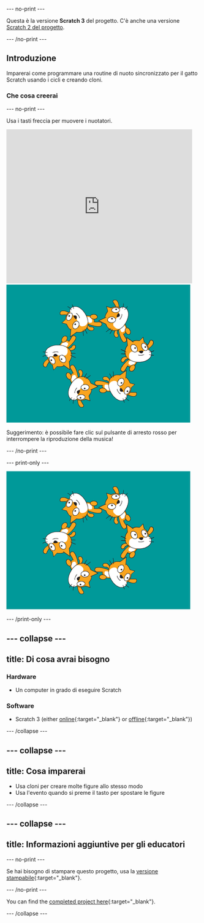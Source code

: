 --- no-print ---

Questa è la versione **Scratch 3** del progetto. C'è anche una versione [Scratch 2 del progetto](https://projects.raspberrypi.org/en/projects/synchronised-swimming-scratch2).

--- /no-print ---

## Introduzione

Imparerai come programmare una routine di nuoto sincronizzato per il gatto Scratch usando i cicli e creando cloni.

### Che cosa creerai

--- no-print ---

Usa i tasti freccia per muovere i nuotatori.

<div class="scratch-preview">
  <iframe allowtransparency="true" width="485" height="402" src="https://scratch.mit.edu/projects/embed/113149575/?autostart=false" frameborder="0" scrolling="no">></iframe>
  <img src="images/swim-final.png">
</div>

Suggerimento: è possibile fare clic sul pulsante di arresto rosso per interrompere la riproduzione della musica!

--- /no-print ---

--- print-only ---

![progetto completo](images/swim-final.png)

--- /print-only ---

--- collapse ---
---
title: Di cosa avrai bisogno
---

### Hardware

+ Un computer in grado di eseguire Scratch

### Software

+ Scratch 3 (either [online](https://rpf.io/scratchon){:target="_blank"} or [offline](https://rpf.io/scratchoff){:target="_blank"})

--- /collapse ---

--- collapse ---
---
title: Cosa imparerai
---

- Usa cloni per creare molte figure allo stesso modo
- Usa l'evento quando si preme il tasto per spostare le figure

--- /collapse ---

--- collapse ---
---
title: Informazioni aggiuntive per gli educatori
---

--- no-print ---

Se hai bisogno di stampare questo progetto, usa la [versione stampabile](https://projects.raspberrypi.org/en/projects/synchronised-swimming/print){:target="_blank"}.

--- /no-print ---

You can find the [completed project here](https://rpf.io/p/en/synchronised-swimming-get){:target="_blank"}.

--- /collapse ---
